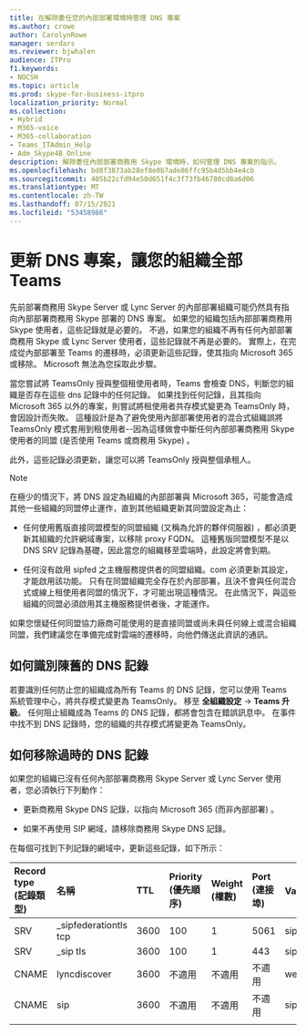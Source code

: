 ```yaml
---
title: 在解除委任您的內部部署環境時管理 DNS 專案
ms.author: crowe
author: CarolynRowe
manager: serdars
ms.reviewer: bjwhalen
audience: ITPro
f1.keywords:
- NOCSH
ms.topic: article
ms.prod: skype-for-business-itpro
localization_priority: Normal
ms.collection:
- Hybrid
- M365-voice
- M365-collaboration
- Teams_ITAdmin_Help
- Adm_Skype4B_Online
description: 解除委任內部部署商務用 Skype 環境時，如何管理 DNS 專案的指示。
ms.openlocfilehash: bd8f3873ab28ef8e0b7ade86ffc95b4d5bb4e4cb
ms.sourcegitcommit: 405b22cfd94e50d651f4c3f73fb46780cd8a6d06
ms.translationtype: MT
ms.contentlocale: zh-TW
ms.lasthandoff: 07/15/2021
ms.locfileid: "53458986"
---
```

# <a name="update-dns-entries-to-enable-your-organization-to-be-all-teams-only"></a>更新 DNS 專案，讓您的組織全部 Teams

先前部署商務用 Skype Server 或 Lync Server 的內部部署組織可能仍然具有指向內部部署商務用 Skype 部署的 DNS 專案。 如果您的組織包括內部部署商務用 Skype 使用者，這些記錄就是必要的。 不過，如果您的組織不再有任何內部部署商務用 Skype 或 Lync Server 使用者，這些記錄就不再是必要的。 實際上，在完成從內部部署至 Teams 的遷移時，必須更新這些記錄，使其指向 Microsoft 365 或移除。 Microsoft 無法為您採取此步驟。

當您嘗試將 TeamsOnly 授與整個租使用者時，Teams 會檢查 DNS，判斷您的組織是否存在這些 dns 記錄中的任何記錄。 如果找到任何記錄，且其指向 Microsoft 365 以外的專案，則嘗試將租使用者共存模式變更為 TeamsOnly 時，會因設計而失敗。 這種設計是為了避免使用內部部署使用者的混合式組織誤將 TeamsOnly 模式套用到租使用者--因為這樣做會中斷任何內部部署商務用 Skype 使用者的同盟 (是否使用 Teams 或商務用 Skype) 。

此外，這些記錄必須更新，讓您可以將 TeamsOnly 授與整個承租人。

> [!Note] 
> 在極少的情況下，將 DNS 設定為組織的內部部署與 Microsoft 365，可能會造成其他一些組織的同盟停止運作，直到其他組織更新其同盟設定為止：
>
> - 任何使用舊版直接同盟模型的同盟組織 (又稱為允許的夥伴伺服器) ，都必須更新其組織的允許網域專案，以移除 proxy FQDN。 這種舊版同盟模型不是以 DNS SRV 記錄為基礎，因此當您的組織移至雲端時，此設定將會到期。
> 
> - 任何沒有啟用 sipfed <span> 之主機服務提供者的同盟組織。com 必須更新其設定，才能啟用該功能。 只有在同盟組織完全存在於內部部署，且決不會與任何混合式或線上租使用者同盟的情況下，才可能出現這種情況。 在此情況下，與這些組織的同盟必須啟用其主機服務提供者後，才能運作。
>
> 如果您懷疑任何同盟協力廠商可能使用的是直接同盟或尚未與任何線上或混合組織同盟，我們建議您在準備完成對雲端的遷移時，向他們傳送此資訊的通訊。

## <a name="how-to-identify-stale-dns-records"></a>如何識別陳舊的 DNS 記錄

若要識別任何防止您的組織成為所有 Teams 的 DNS 記錄，您可以使用 Teams 系統管理中心，將共存模式變更為 TeamsOnly。 移至 **全組織設定**  ->  **Teams 升級**。 任何阻止組織成為 Teams 的 DNS 記錄，都將會包含在錯誤訊息中。  在事件中找不到 DNS 記錄時，您的組織的共存模式將變更為 TeamsOnly。 

## <a name="how-to-remove-stale-dns-records"></a>如何移除過時的 DNS 記錄

如果您的組織已沒有任何內部部署商務用 Skype Server 或 Lync Server 使用者，您必須執行下列動作：

- 更新商務用 Skype DNS 記錄，以指向 Microsoft 365 (而非內部部署) 。

- 如果不再使用 SIP 網域，請移除商務用 Skype DNS 記錄。 

在每個可找到下列記錄的網域中，更新這些記錄，如下所示：

| Record type (記錄類型) | 名稱 | TTL | Priority (優先順序) | Weight (權數) | Port (連接埠) | Value (值) |
| :-----| :-----| :---- | :-----| :-----| :-----| :-----|
| SRV | _sipfederationtls tcp | 3600 |  100 | 1  | 5061  | sipfed.online.lync.com |
| SRV | _sip tls | 3600  | 100 |    1    | 443   | sipdir.online.lync.com |
| CNAME | lyncdiscover |    3600 |  不適用 |   不適用 |   不適用 |   webdir.online.lync.com |
| CNAME |   sip | 3600 |    不適用 |   不適用  | 不適用 |    sipdir.online.lync.com |
|||||||




